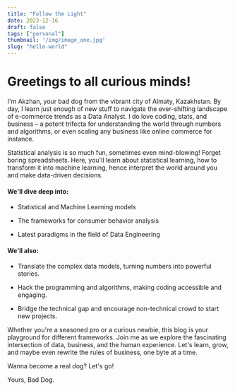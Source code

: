 ```yaml
---
title: "Follow the Light"
date: 2023-12-16
draft: false
tags: ["personal"]
thumbnail: '/img/image_one.jpg'
slug: "hello-world"
---
```

  
# **Greetings to all curious minds!**

I'm Akzhan, your bad dog from the vibrant city of Almaty, Kazakhstan. By day, I learn just enough of new stuff to navigate the ever-shifting landscape of e-commerce trends as a Data Analyst. I do love coding, stats, and business – a potent trifecta for understanding the world through numbers and algorithms, or even scaling any business like online commerce for instance.

Statistical analysis is so much fun, sometimes even mind-blowing! Forget boring spreadsheets. Here, you'll learn about statistical learning, how to transform it into machine learning, hence interpret the world around you and make data-driven decisions.

#### **We'll dive deep into:**

- Statistical and Machine Learning models  
  
- The frameworks for consumer behavior analysis  
  
- Latest paradigms in the field of Data Engineering  
  

#### **We'll also:**

- Translate the complex data models, turning numbers into powerful stories.  
  
- Hack the programming and algorithms, making coding accessible and engaging.  
  
- Bridge the technical gap and encourage non-technical crowd to start new projects.  
  

Whether you're a seasoned pro or a curious newbie, this blog is your playground for different frameworks. Join me as we explore the fascinating intersection of data, business, and the human experience. Let's learn, grow, and maybe even rewrite the rules of business, one byte at a time.

Wanna become a real dog? Let's go!

Yours,
Bad Dog.